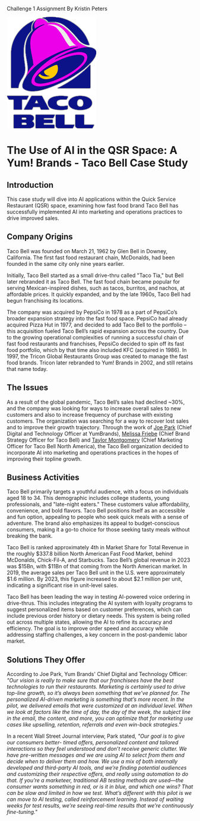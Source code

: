 Challenge 1 Assignment
By Kristin Peters

![TB logo](tblogo.png)
# The Use of AI in the QSR Space: A Yum! Brands - Taco Bell Case Study

## Introduction

This case study will dive into AI applications within the Quick Service Restaurant (QSR) space, examining how fast food brand Taco Bell has successfully implemented AI into marketing and operations practices to drive improved sales.

## Company Origins

Taco Bell was founded on March 21, 1962 by Glen Bell in Downey, California. The first fast food restaurant chain, McDonalds, had been founded in the same city only nine years earlier.

Initially, Taco Bell started as a small drive-thru called "Taco Tia," but Bell later rebranded it as Taco Bell. The fast food chain became popular for serving Mexican-inspired dishes, such as tacos, burritos, and nachos, at affordable prices. It quickly expanded, and by the late 1960s, Taco Bell had begun franchising its locations.

The company was acquired by PepsiCo in 1978 as a part of PepsiCo’s broader expansion strategy into the fast food space. PepsiCo had already acquired Pizza Hut in 1977, and decided to add Taco Bell to the portfolio – this acquisition fueled Taco Bell’s rapid expansion across the country. Due to the growing operational complexities of running a successful chain of fast food restaurants and franchises, PepsiCo decided to spin off its fast food portfolio, which by that time also included KFC (acquired in 1986). In 1997, the Tricon Global Restaurants Group was created to manage the fast food brands. Tricon later rebranded to Yum! Brands in 2002, and still retains that name today.

## The Issues

As a result of the global pandemic, Taco Bell’s sales had declined ~30%, and the company was looking for ways to increase overall sales to new customers and also to increase frequency of purchase with existing customers.  The organization was searching for a way to recover lost sales and to improve their growth trajectory. Through the work of [Joe Park](https://www.linkedin.com/in/josephrpark/) (Chief Digital and Technology Officer at YumBrands), [Melissa Friebe](https://www.linkedin.com/in/melissafriebe/) (Chief Brand Strategy Officer for Taco Bell) and [Taylor Montgomery](https://www.linkedin.com/in/taylor-montgomery-b5a96947/) (Chief Marketing Officer for Taco Bell North America), the Taco Bell organization decided to incorporate AI into marketing and operations practices in the hopes of improving their topline growth. 

## Business Activities

Taco Bell primarily targets a youthful audience, with a focus on individuals aged 18 to 34. This demographic includes college students, young professionals, and "late-night eaters." These customers value affordability, convenience, and bold flavors. Taco Bell positions itself as an accessible and fun option, appealing to people who seek quick meals with a sense of adventure. The brand also emphasizes its appeal to budget-conscious consumers, making it a go-to choice for those seeking tasty meals without breaking the bank.  

Taco Bell is ranked approximately 4th in Market Share for Total Revenue in the roughly $337.8 billion North American Fast Food Market, behind McDonalds, Chick-Fil-A, and Starbucks. Taco Bell’s global revenue in 2023 was $15Bn, with $11Bn of that coming from the North American market.  In 2019, the average sales per Taco Bell unit in the U.S. were approximately $1.6 million. By 2023, this figure increased to about $2.1 million per unit, indicating a significant rise in unit-level sales.

Taco Bell has been leading the way in testing AI-powered voice ordering in drive-thrus. This includes integrating the AI system with loyalty programs to suggest personalized items based on customer preferences, which can include previous order history or dietary needs. This system is being rolled out across multiple states, allowing the AI to refine its accuracy and efficiency. The goal is to improve order speed and accuracy while addressing staffing challenges, a key concern in the post-pandemic labor market​.

## Solutions They Offer 

According to Joe Park, Yum Brands' Chief Digital and Technology Officer: 
*"Our vision is really to make sure that our franchisees have the best technologies to run their
restaurants. Marketing is certainly used to drive top-line growth, so it’s always been something that we’ve planned
for. The personalized AI-driven marketing is something that’s more recent.  In the pilot, we delivered emails that were customized at an individual level. When we look at factors like the time of day, the day of the week, the subject line in the email, the content, and more, you can optimize that for
marketing use cases like upselling, retention, referrals and
even win-back strategies."*

In a recent Wall Street Journal interview, Park stated, *"Our goal is to give our consumers better- timed offers, personalized content and tailored interactions so they feel understood and don’t receive generic clutter.  We have pre-written messages and we are using AI to select from them and decide when to deliver them
and how. We use a mix of both internally developed and third-party
AI tools, and we’re finding potential audiences and
customizing their respective offers, and really using
automation to do that.
If you’re a marketeer, traditional AB testing methods are
used—the consumer wants something in red, or is it in
blue, and which one wins? That can be slow and limited in
how we test. What’s different with this pilot is we can move to AI testing, called reinforcement learning. Instead of waiting weeks for test results, we’re seeing real-time
results that we’re continuously fine-tuning."*




